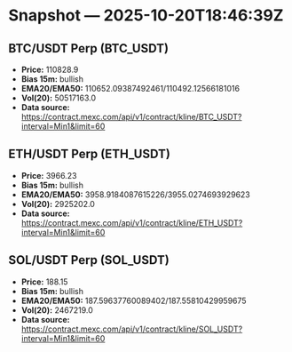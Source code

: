 # Snapshot — 2025-10-20T18:46:39Z

## BTC/USDT Perp (BTC_USDT)
- **Price:** 110828.9
- **Bias 15m:** bullish
- **EMA20/EMA50:** 110652.09387492461/110492.12566181016
- **Vol(20):** 50517163.0
- **Data source:** https://contract.mexc.com/api/v1/contract/kline/BTC_USDT?interval=Min1&limit=60

## ETH/USDT Perp (ETH_USDT)
- **Price:** 3966.23
- **Bias 15m:** bullish
- **EMA20/EMA50:** 3958.9184087615226/3955.0274693929623
- **Vol(20):** 2925202.0
- **Data source:** https://contract.mexc.com/api/v1/contract/kline/ETH_USDT?interval=Min1&limit=60

## SOL/USDT Perp (SOL_USDT)
- **Price:** 188.15
- **Bias 15m:** bullish
- **EMA20/EMA50:** 187.59637760089402/187.55810429959675
- **Vol(20):** 2467219.0
- **Data source:** https://contract.mexc.com/api/v1/contract/kline/SOL_USDT?interval=Min1&limit=60
